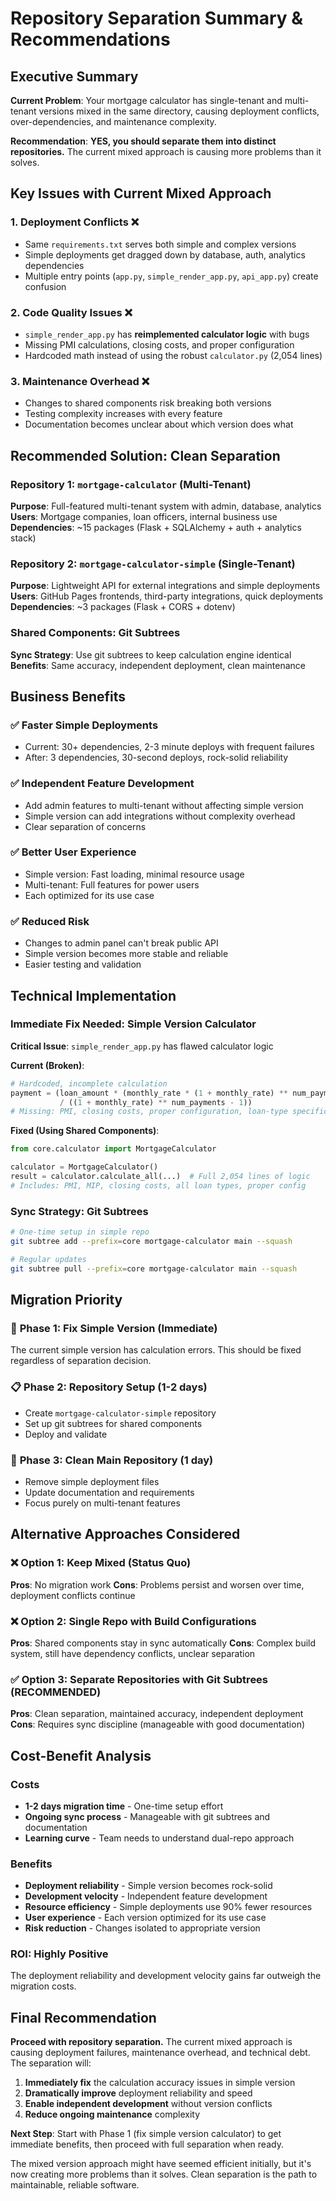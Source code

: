 # Repository Separation Summary & Recommendations

## Executive Summary

**Current Problem**: Your mortgage calculator has single-tenant and multi-tenant versions mixed in the same directory, causing deployment conflicts, over-dependencies, and maintenance complexity.

**Recommendation**: **YES, you should separate them into distinct repositories.** The current mixed approach is causing more problems than it solves.

## Key Issues with Current Mixed Approach

### 1. **Deployment Conflicts** ❌
- Same `requirements.txt` serves both simple and complex versions
- Simple deployments get dragged down by database, auth, analytics dependencies
- Multiple entry points (`app.py`, `simple_render_app.py`, `api_app.py`) create confusion

### 2. **Code Quality Issues** ❌
- `simple_render_app.py` has **reimplemented calculator logic** with bugs
- Missing PMI calculations, closing costs, and proper configuration
- Hardcoded math instead of using the robust `calculator.py` (2,054 lines)

### 3. **Maintenance Overhead** ❌
- Changes to shared components risk breaking both versions
- Testing complexity increases with every feature
- Documentation becomes unclear about which version does what

## Recommended Solution: Clean Separation

### Repository 1: `mortgage-calculator` (Multi-Tenant)
**Purpose**: Full-featured multi-tenant system with admin, database, analytics
**Users**: Mortgage companies, loan officers, internal business use
**Dependencies**: ~15 packages (Flask + SQLAlchemy + auth + analytics stack)

### Repository 2: `mortgage-calculator-simple` (Single-Tenant)
**Purpose**: Lightweight API for external integrations and simple deployments
**Users**: GitHub Pages frontends, third-party integrations, quick deployments
**Dependencies**: ~3 packages (Flask + CORS + dotenv)

### Shared Components: Git Subtrees
**Sync Strategy**: Use git subtrees to keep calculation engine identical
**Benefits**: Same accuracy, independent deployment, clean maintenance

## Business Benefits

### ✅ **Faster Simple Deployments**
- Current: 30+ dependencies, 2-3 minute deploys with frequent failures
- After: 3 dependencies, 30-second deploys, rock-solid reliability

### ✅ **Independent Feature Development**
- Add admin features to multi-tenant without affecting simple version
- Simple version can add integrations without complexity overhead
- Clear separation of concerns

### ✅ **Better User Experience**
- Simple version: Fast loading, minimal resource usage
- Multi-tenant: Full features for power users
- Each optimized for its use case

### ✅ **Reduced Risk**
- Changes to admin panel can't break public API
- Simple version becomes more stable and reliable
- Easier testing and validation

## Technical Implementation

### Immediate Fix Needed: Simple Version Calculator
**Critical Issue**: `simple_render_app.py` has flawed calculator logic

**Current (Broken)**:
```python
# Hardcoded, incomplete calculation
payment = (loan_amount * (monthly_rate * (1 + monthly_rate) ** num_payments)
           / ((1 + monthly_rate) ** num_payments - 1))
# Missing: PMI, closing costs, proper configuration, loan-type specifics
```

**Fixed (Using Shared Components)**:
```python
from core.calculator import MortgageCalculator

calculator = MortgageCalculator()
result = calculator.calculate_all(...)  # Full 2,054 lines of logic
# Includes: PMI, MIP, closing costs, all loan types, proper config
```

### Sync Strategy: Git Subtrees
```bash
# One-time setup in simple repo
git subtree add --prefix=core mortgage-calculator main --squash

# Regular updates
git subtree pull --prefix=core mortgage-calculator main --squash
```

## Migration Priority

### 🚨 **Phase 1: Fix Simple Version (Immediate)**
The current simple version has calculation errors. This should be fixed regardless of separation decision.

### 📋 **Phase 2: Repository Setup (1-2 days)**
- Create `mortgage-calculator-simple` repository
- Set up git subtrees for shared components
- Deploy and validate

### 🧹 **Phase 3: Clean Main Repository (1 day)**
- Remove simple deployment files
- Update documentation and requirements
- Focus purely on multi-tenant features

## Alternative Approaches Considered

### ❌ **Option 1: Keep Mixed (Status Quo)**
**Pros**: No migration work
**Cons**: Problems persist and worsen over time, deployment conflicts continue

### ❌ **Option 2: Single Repo with Build Configurations**
**Pros**: Shared components stay in sync automatically
**Cons**: Complex build system, still have dependency conflicts, unclear separation

### ✅ **Option 3: Separate Repositories with Git Subtrees (RECOMMENDED)**
**Pros**: Clean separation, maintained accuracy, independent deployment
**Cons**: Requires sync discipline (manageable with good documentation)

## Cost-Benefit Analysis

### Costs
- **1-2 days migration time** - One-time setup effort
- **Ongoing sync process** - Manageable with git subtrees and documentation
- **Learning curve** - Team needs to understand dual-repo approach

### Benefits
- **Deployment reliability** - Simple version becomes rock-solid
- **Development velocity** - Independent feature development
- **Resource efficiency** - Simple deployments use 90% fewer resources
- **User experience** - Each version optimized for its use case
- **Risk reduction** - Changes isolated to appropriate version

### ROI: **Highly Positive**
The deployment reliability and development velocity gains far outweigh the migration costs.

## Final Recommendation

**Proceed with repository separation.** The current mixed approach is causing deployment failures, maintenance overhead, and technical debt. The separation will:

1. **Immediately fix** the calculation accuracy issues in simple version
2. **Dramatically improve** deployment reliability and speed
3. **Enable independent development** without version conflicts
4. **Reduce ongoing maintenance** complexity

**Next Step**: Start with Phase 1 (fix simple version calculator) to get immediate benefits, then proceed with full separation when ready.

The mixed version approach might have seemed efficient initially, but it's now creating more problems than it solves. Clean separation is the path to maintainable, reliable software.
